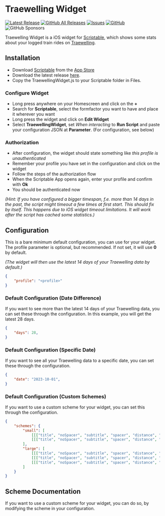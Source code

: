 # Traewelling Widget
[![Latest Release](https://img.shields.io/github/v/release/tiuub/traewelling-widget)](https://github.com/tiuub/traewelling-widget/releases/latest)
[![GitHub All Releases](https://img.shields.io/github/downloads/tiuub/traewelling-widget/total)](https://github.com/tiuub/traewelling-widget/releases/latest)
[![Issues](https://img.shields.io/github/issues/tiuub/traewelling-widget)](https://github.com/tiuub/traewelling-widget/issues)
[![GitHub](https://img.shields.io/github/license/tiuub/traewelling-widget)](https://github.com/tiuub/traewelling-widget/blob/master/LICENSE)
![GitHub Sponsors](https://img.shields.io/github/sponsors/tiuub)


Traewelling Widget is a iOS widget for [Scriptable](https://scriptable.app/), which shows some stats about your logged train rides on [Traewelling](https://traewelling.de).


## Installation

 - Download [Scriptable](https://scriptable.app/) from the [App Store](https://apps.apple.com/de/app/scriptable/id1405459188)
 - Download the latest release [here](https://github.com/tiuub/traewelling-widget/releases/latest).
 - Copy the TraewellingWidget.js to your Scriptable folder in Files.


### Configure Widget

 - Long press anywhere on your Homescreen and click on the **+**
 - Search for **Scriptable**, select the formfactor you want to have and place it wherever you want
 - Long press the widget and click on **Edit Widget**
 - Select **TraewellingWidget**, set *When interacting* to **Run Script** and paste your configuration JSON at **Parameter**. (For configuration, see below)


### Authorization

- After configuration, the widget should state something like *this profile is unauthenticated*
- Remember your profile you have set in the configuration and click on the widget
- Follow the steps of the authorization flow
- When the Scriptable App opens again, enter your profile and confirm with **Ok**
- You should be authenticated now

*(Hint: If you have configured a bigger timespan, f.e. more than 14 days in the past, the script might timeout a few times at first start. This should fix by itself. This happens due to iOS widget timeout limitations. It will work after the script has cached some statistics.)*

## Configuration

This is a bare minimum default configuration, you can use for your widget.
The profile parameter is optional, but recommended. If not set, it will use **0** by default.

*(The widget will then use the latest 14 days of your Traewelling data by default.)*

```json
{
    "profile": "<profile>"
}
```

### Default Configuration (Date Difference)

If you want to see more than the latest 14 days of your Traewelling data, you can set these through the configuration. In this example, you will get the latest 28 days.

```json
{
    "days": 28,
}
```

### Default Configuration (Specific Date)

If you want to see all your Traewelling data to a specific date, you can set these through the configuration.

```json
{
    "date": "2023-10-01",
}
```

### Default Configuration (Custom Schemes)

If you want to use a custom scheme for your widget, you can set this through the configuration.

```json
{
    "schemes": {
        "small": [
            [[["title", "noSpacer", "subtitle", "spacer", "distance", "spacer", "duration", "stations", "delay"]]], 
            [[["title", "noSpacer", "subtitle", "spacer", "distance", "spacer", "purposePersonal", "purposeCommute", "purposeBusiness"]]],
        ], 
        "large": [
            [[["title", "noSpacer", "subtitle", "spacer", "distance", "spacer", "duration", "stations", "delay"], ["moreStats", "minSpeed", "avgSpeed", "maxSpeed", "spacer", "purposePersonal", "purposeCommute", "purposeBusiness", "spacer", "favouriteStation"]], [["latestTrips"]]],
            [[["title", "noSpacer", "subtitle", "spacer", "distance", "spacer", "duration", "stations", "delay"], ["moreStats", "categoryExpress", "categoryRegional", "categoryUrban", "spacer", "purposePersonal", "purposeCommute", "purposeBusiness", "spacer", "favouriteStation"]], [["longestTrips"]]],
            [[["title", "noSpacer", "subtitle", "spacer", "distance", "spacer", "duration", "stations", "delay"], ["moreStats", "minSpeed", "avgSpeed", "maxSpeed", "spacer", "categoryExpress", "categoryRegional", "categoryUrban"]], [[{"name": "highestDelayTrips", "args": {"maxTrips": 3}}]], [[{"name": "fastestTrips", "args": {"maxTrips": 3}}]]]
        ]
    }
}
```

## Scheme Documentation

If you want to use a custom scheme for your widget, you can do so, by modifying the scheme in your configuration.

